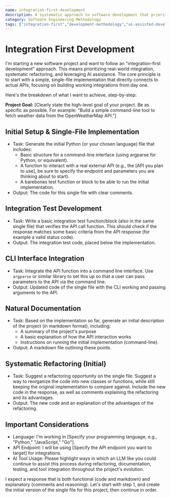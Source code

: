 ```yaml
---
name: integration-first-development
description: A systematic approach to software development that prioritizes service integration, real-world testing, and systematic refactoring while embracing AI-assisted development practices
category: Software Engineering Methodology
tags: ["integration-first","development-methodology","ai-assisted-development","systematic-refactoring","integration-testing"]
---
```


# Integration First Development

I'm starting a new software project and want to follow an "integration-first development" approach. This means prioritizing real-world integration, systematic refactoring, and leveraging AI assistance. The core principle is to start with a simple, single-file implementation that directly connects to actual APIs, focusing on building working integrations from day one.

Here's the breakdown of what I want to achieve, step-by-step:

**Project Goal:** [Clearly state the high-level goal of your project. Be as specific as possible. For example: "Build a simple command-line tool to fetch weather data from the OpenWeatherMap API."]

## Initial Setup & Single-File Implementation

- Task: Generate the initial Python (or your chosen language) file that includes:
  - Basic structure for a command-line interface (using argparse for Python, or equivalent).
  - A function to interact with a real external API (e.g., the [API you plan to use], be sure to specify the endpoint and parameters you are thinking about to start).
  - A barebones test function or block to be able to run the initial implementation.
- Output: The code for this single file with clear comments.

## Integration Test Development

- Task: Write a basic integration test function/block (also in the same single file) that verifies the API call function. This should check if the response matches some basic criteria from the API response (for example a valid status code).
- Output: The integration test code, placed below the implementation.

## CLI Interface Integration

- Task: Integrate the API function into a command line interface. Use `argparse` or similar library to set this up so that a user can pass parameters to the API via the command line.
- Output: Updated code of the single file with the CLI working and passing arguments to the API.

## Natural Documentation

- Task: Based on the implementation so far, generate an initial description of the project (in markdown format), including:
    - A summary of the project's purpose
    - A basic explanation of how the API interaction works
    - Instructions on running the initial implementation (command-line).
- Output: A markdown file outlining these points.

## Systematic Refactoring (Initial)

- Task: Suggest a refactoring opportunity on the single file. Suggest a way to reorganize the code into new classes or functions, while still keeping the original implementation to compare against. Include the new code in the response, as well as comments explaining the refactoring and its advantages.
- Output: The new code and an explanation of the advantages of the refactoring.

## Important Considerations

- Language: I'm working in [Specify your programming language, e.g., "Python," "JavaScript," "Go"].
- API Endpoint: I will be using [Specify the API endpoint you want to target] for integrations.
- AI Tool Usage: Please highlight ways in which an LLM like you could continue to assist this process during refactoring, documentation, testing, and tool integration throughout the project's evolution.

I expect a response that is both functional (code and markdown) and explanatory (comments and reasoning). Let's start with step 1, and create the initial version of the single file for this project, then continue in order.
